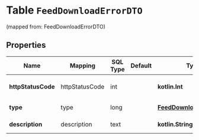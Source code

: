 
# Table `FeedDownloadErrorDTO`
(mapped from: FeedDownloadErrorDTO)

## Properties
Name | Mapping | SQL Type | Default | Type | Description | Notes
---- | ------- | -------- | ------- | ---- | ----------- | -----
**httpStatusCode** | httpStatusCode | int |  | **kotlin.Int** | HTTP-код ошибки индексации прайс-листа. Выводится, если &#x60;type&#x3D;DOWNLOAD_HTTP_ERROR&#x60;.  |  [optional]
**type** | type | long |  | [**FeedDownloadErrorType**](FeedDownloadErrorType.md) |  |  [optional] [foreignkey]
**description** | description | text |  | **kotlin.String** | Описание ошибки. Выводится, если &#x60;type&#x3D;DOWNLOAD_ERROR&#x60;.  |  [optional]






